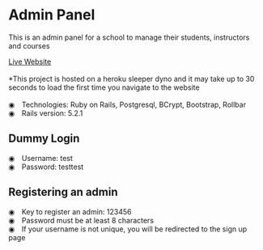 <h1>Admin Panel</h1>

<p>This is an admin panel for a school to manage their students, instructors and courses</p>

<a href="https://pammy.herokuapp.com/" target="_blank">Live Website</a><br><br>*This project is hosted on a heroku sleeper dyno and it may take up to 30 seconds to load the first time you navigate to the website<br><br>
&#9673;&emsp;Technologies: Ruby on Rails, Postgresql, BCrypt, Bootstrap, Rollbar<br>
&#9673;&emsp;Rails version: 5.2.1
<br>

<h2>Dummy Login</h2>
&#9673;&emsp;Username: test<br>
&#9673;&emsp;Password: testtest<br>

<h2>Registering an admin</h2>

&#9673;&emsp;Key to register an admin: 123456<br>
&#9673;&emsp;Password must be at least 8 characters<br>
&#9673;&emsp;If your username is not unique, you will be redirected to the sign up page
